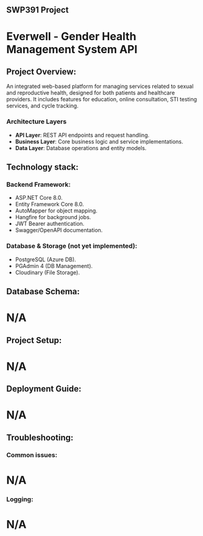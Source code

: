 ## SWP391 Project
# Everwell - Gender Health Management System API

## Project Overview: 
An integrated web-based platform for managing services related to sexual and reproductive health, designed for both patients and healthcare providers. It includes features for education, online consultation, STI testing services, and cycle tracking.

### Architecture Layers

- **API Layer**: REST API endpoints and request handling.
- **Business Layer**: Core business logic and service implementations.
- **Data Layer**: Database operations and entity models.

## Technology stack: 

### Backend Framework: 
- ASP.NET Core 8.0.
- Entity Framework Core 8.0.
- AutoMapper for object mapping.
- Hangfire for background jobs.
- JWT Bearer authentication.
- Swagger/OpenAPI documentation.

### Database & Storage (not yet implemented): 
- PostgreSQL (Azure DB).
- PGAdmin 4 (DB Management).
- Cloudinary (File Storage).

## Database Schema:
# N/A

## Project Setup: 
# N/A

## Deployment Guide:
# N/A

## Troubleshooting:

### Common issues:
# N/A

### Logging:
# N/A
